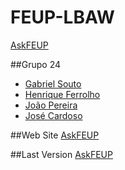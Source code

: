 # FEUP-LBAW

[AskFEUP](http://bit.ly/askfeup)

##Grupo 24

- [Gabriel Souto](https://github.com/Inframan)
- [Henrique Ferrolho](https://github.com/ferrolho)
- [João Pereira](https://github.com/joaoffpereira)
- [José Cardoso](https://github.com/JoseCardoso)

##Web Site
[AskFEUP](http://gnomo.fe.up.pt/~lbaw1424/final/index.php)

##Last Version
[AskFEUP](#)

